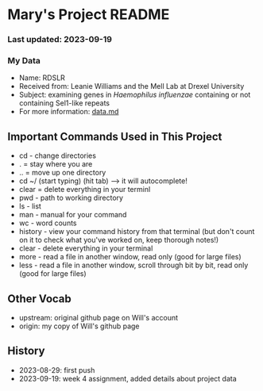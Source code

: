 # Mary's Project README
### Last updated: 2023-09-19

### My Data
* Name: RDSLR
* Received from: Leanie Williams and the Mell Lab at Drexel University
* Subject: examining genes in *Haemophilus influenzae* containing or not containing Sel1-like repeats
* For more information: [data.md](data.md)

## Important Commands Used in This Project
* cd - change directories
* . = stay where you are
*  .. = move up one directory
* cd ~/ (start typing) (hit tab) —> it will autocomplete!
* clear = delete everything in your terminl
* pwd - path to working directory
* ls - list
* man - manual for your command
* wc - word counts
* history - view your command history from that terminal (but don't count on it to check what you've worked on, keep thorough notes!)
* clear - delete everything in your terminal
* more - read a file in another window, read only (good for large files)
* less - read a file in another window, scroll through bit by bit, read only (good for large files)

## Other Vocab
* upstream: original github page on Will's account
* origin: my copy of Will's github page

## History
* 2023-08-29: first push
* 2023-09-19: week 4 assignment, added details about project data
